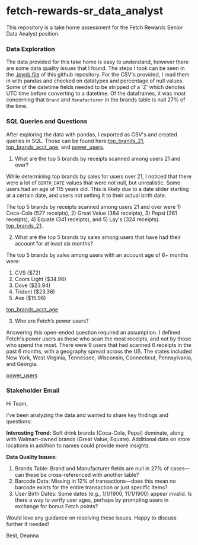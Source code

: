 # fetch-rewards-sr_data_analyst
This repository is a take home assessment for the Fetch Rewards Senior Data Analyst position.

### Data Exploration

The data provided for this take home is easy to understand, however there are some data quality issues that I found. The steps I took can be seen in the [.ipynb file]() of this github repository. For the CSV's provided, I read them in with pandas and checked on datatypes and percentage of null values. Some of the datetime fields needed to be stripped of a 'Z' which denotes UTC time before converting to a datetime. Of the dataframes, it was most concerning that `Brand` and `Manufacturer` in the brands table is null 27% of the time. 

### SQL Queries and Questions

After exploring the data with pandas, I exported as CSV's and created queries in SQL. Those can be found here:[top_brands_21](), [top_brands_acct_age](), and [power_users](). 

1. What are the top 5 brands by receipts scanned among users 21 and over?

While determining top brands by sales for users over 21, I noticed that there were a lot of `BIRTH_DATE` values that were not null, but unrealistic. Some users had an age of 115 years old. This is likely due to a date slider starting at a certain date, and users not setting it to their actual birth date. 

The top 5 brands by receipts scanned among users 21 and over were 1) Coca-Cola (527 receipts), 2) Great Value (384 receipts), 3) Pepsi (361 receipts), 4) Equate (341 receipts), and 5) Lay's (324 receipts). [top_brands_21]().

2. What are the top 5 brands by sales among users that have had their account for at least six months?

The top 5 brands by sales among users with an account age of 6+ months were:
1. CVS ($72)
2. Coors Light ($34.96)
3. Dove ($23.94)
4. Trident ($23.36)
5. Axe ($15.98)

[top_brands_acct_age]()

3. Who are Fetch’s power users?

Answering this open-ended question required an assumption. I defined Fetch's power users as those who scan the most receipts, and not by those who spend the most. There were 9 users that had scanned 6 receipts in the past 6 months, with a geography spread across the US. The states included New York, West Virginia, Tennessee, Wisconsin, Connecticut, Pennsylvania, and Georgia. 

[power_users]()



### Stakeholder Email

Hi Team,

I've been analyzing the data and wanted to share key findings and questions:

**Interesting Trend:** Soft drink brands (Coca-Cola, Pepsi) dominate, along with Walmart-owned brands (Great Value, Equate). Additional data on store locations in addition to names could provide more insights.

**Data Quality Issues:**
1. Brands Table: Brand and Manufacturer fields are null in 27% of cases—can these be cross-referenced with another table?
2. Barcode Data: Missing in 12% of transactions—does this mean no barcode exists for the entire transaction or just specific items?
3. User Birth Dates: Some dates (e.g., 1/1/1900, 11/1/1900) appear invalid. Is there a way to verify user ages, perhaps by prompting users in exchange for bonus Fetch points?

Would love any guidance on resolving these issues. Happy to discuss further if needed!

Best,
Deanna



